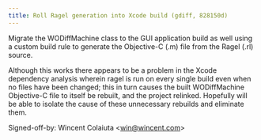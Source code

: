 ```yaml
---
title: Roll Ragel generation into Xcode build (gdiff, 828150d)
---
```


Migrate the WODiffMachine class to the GUI application build as well using a custom build rule to generate the Objective-C (.m) file from the Ragel (.rl) source.

Although this works there appears to be a problem in the Xcode dependency analysis wherein ragel is run on every single build even when no files have been changed; this in turn causes the built WODiffMachine Objective-C file to itself be rebuilt, and the project relinked. Hopefully will be able to isolate the cause of these unnecessary rebuilds and eliminate them.

Signed-off-by: Wincent Colaiuta &lt;win@wincent.com&gt;
